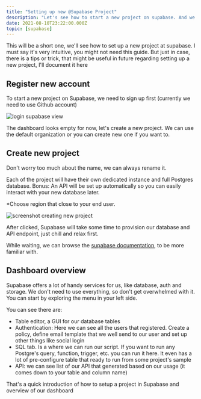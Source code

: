 ```yaml
---
title: "Setting up new @Supabase Project"
description: "Let's see how to start a new project on supabase. And we'll see overview of what we can do on our supabase dahsboard"
date: 2021-08-10T23:22:00.000Z
topic: [supabase]
---
```

This will be a short one, we'll see how to set up a new project at supabase. I must say it's very intuitive, you might not need this guide. But just in case, there is a tips or trick, that might be useful in future regarding setting up a new project, I'll document it here

## Register new account

To start a new project on Supabase, we need to sign up first (currently we need to use Github account)

![login supabase view](https://i.ibb.co/M2137mS/Screen-Shot-2021-08-10-at-7-23-10-AM.png)

The dashboard looks empty for now, let's create a new project. We can use the default organization or you can create new one if you want to. 

## Create new project

Don't worry too much about the name, we can always rename it.

Each of the project will have their own dedicated instance and full Postgres database. Bonus: An API will be set up automatically so you can easily interact with your new database later.

*Choose region that close to your end user.

![screenshot creating new project](https://i.ibb.co/1qfL4WX/Screen-Shot-2021-08-10-at-7-27-07-AM.png)

After clicked, Supabase will take some time to provision our database and API endpoint, just chill and relax first.

While waiting, we can browse the [supabase documentation](https://supabase.io/docs), to be more familiar with.

## Dashboard overview

Supabase offers a lot of handy services for us, like database, auth and storage. We don't need to use everything, so don't get overwhelmed with it. You can start by exploring the menu in your left side.

You can see there are:
- Table editor, a GUI for our database tables
- Authentication: Here we can see all the users that registered. Create a policy, define email template that we well send to our user and set up other things like social login
- SQL tab. Is a where we can run our script. If you want to run any Postgre's query, function, trigger, etc. you can run it here. It even has a lot of pre-configure table that ready to run from some project's sample
- API: we can see list of our API that generated based on our usage (it comes down to your table and column name)

That's a quick introduction of how to setup a project in Supabase and overview of our dashboard




